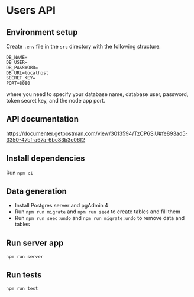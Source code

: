 # Users API

## Environment setup

Create `.env` file in the `src` directory with the following structure:

```
DB_NAME=
DB_USER=
DB_PASSWORD=
DB_URL=localhost
SECRET_KEY=
PORT=8080
```

where you need to specify your database name, database user, password, token secret key, and the node app port.

## API documentation

https://documenter.getpostman.com/view/3013594/TzCP6SiU#fe893ad5-3350-47cf-a67a-6bc83b3c06f2

## Install dependencies

Run `npm ci`

## Data generation

- Install Postgres server and pgAdmin 4
- Run `npm run migrate` and `npm run seed` to create tables and fill them
- Run `npm run seed:undo` and `npm run migrate:undo` to remove data and tables

## Run server app

`npm run server`

## Run tests

`npm run test`
